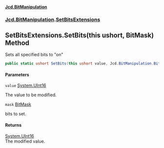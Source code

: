#### [Jcd.BitManipulation](index.md 'index')
### [Jcd.BitManipulation](Jcd.BitManipulation.md 'Jcd.BitManipulation').[SetBitsExtensions](Jcd.BitManipulation.SetBitsExtensions.md 'Jcd.BitManipulation.SetBitsExtensions')

## SetBitsExtensions.SetBits(this ushort, BitMask) Method

Sets all specified bits to "on"

```csharp
public static ushort SetBits(this ushort value, Jcd.BitManipulation.BitIndexers.BitMask mask);
```
#### Parameters

<a name='Jcd.BitManipulation.SetBitsExtensions.SetBits(thisushort,Jcd.BitManipulation.BitIndexers.BitMask).value'></a>

`value` [System.UInt16](https://docs.microsoft.com/en-us/dotnet/api/System.UInt16 'System.UInt16')

The value to be modified.

<a name='Jcd.BitManipulation.SetBitsExtensions.SetBits(thisushort,Jcd.BitManipulation.BitIndexers.BitMask).mask'></a>

`mask` [BitMask](Jcd.BitManipulation.BitIndexers.BitMask.md 'Jcd.BitManipulation.BitIndexers.BitMask')

bits to set.

#### Returns
[System.UInt16](https://docs.microsoft.com/en-us/dotnet/api/System.UInt16 'System.UInt16')  
The modified value.
